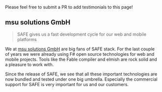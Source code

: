 Please feel free to submit a PR to add testimonials to this page!


## msu solutions GmbH

> SAFE gives us a fast development cycle for our web and mobile platforms

We at [msu solutions GmbH](https://msu-solutions.de/) are big fans of SAFE stack. For the last couple of years we were already using F# open source technologies for web and mobile projects. Tools like the Fable compiler and elmish are rock solid and a pleasure to work with.

Since the release of SAFE, we see that all these important technologies are now bundled and tested under one big umbrella. 
Especially the commercial support for SAFE is very important for us and our customers.
